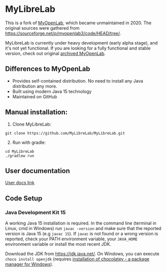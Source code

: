 # MyLibreLab

This is a fork of [MyOpenLab](https://myopenlab.org/), which became unmaintained in 2020.
The original sources were gathered from <https://sourceforge.net/p/myopenlab3/code/HEAD/tree/>.

MyLibreLab is currently under heavy development (early alpha stage), and it's not yet functional. If you are looking for a fully functional and stable version, check out original [archived MyOpenLab](https://github.com/MyLibreLab/MyOpenLab).

## Differences to MyOpenLab

- Provides self-contained distribution. No need to install any Java distribution any more.
- Built using modern Java 15 technology
- Maintained on GitHub

## Manual installation:

1. Clone MyLibreLab:

  ```terminal
  git clone https://github.com/MyLibreLab/MyLibreLab.git
  ```

2. Run with gradle:

  ```terminal
  cd MyLibreLab
  ./gradlew run
  ```

## User documentation
[User docs link](https://mylibrelab.github.io/user-documentation/)
## Code Setup

### Java Development Kit 15

A working Java 15 installation is required. In the command line \(terminal in Linux, cmd in Windows\) run `javac -version` and make sure that the reported version is Java 15 \(e.g `javac 15`\). If `javac` is not found or a wrong version is reported, check your PATH environment variable, your `JAVA_HOME` environment variable or install the most recent JDK.

Download the JDK from <https://jdk.java.net/>. On Windows, you can execute `choco install openjdk` (requires [installation of chocolatey - a package manager for Windows](https://chocolatey.org/install)).


